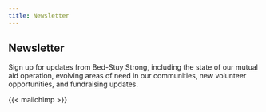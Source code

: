 ```yaml
---
title: Newsletter
---
```

## Newsletter

Sign up for updates from Bed-Stuy Strong, including the state of our mutual aid operation, evolving areas of need in our communities, new volunteer opportunities, and fundraising updates.

{{< mailchimp >}}